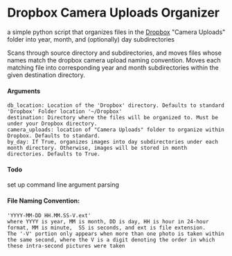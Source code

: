# Dropbox Camera Uploads Organizer
a simple python script that organizes files in the [Dropbox](http://dropbox.com) "Camera Uploads" folder into year, month, and (optionally) day subdirectories

Scans through source directory and subdirectories, and moves files whose names match the dropbox camera upload naming convention. Moves each matching file into corresponding year and month subdirectories within the given destination directory.

#### Arguments
    db_location: Location of the 'Dropbox' directory. Defaults to standard 'Dropbox' Folder location '~/Dropbox'
    destination: Directory where the files will be organized to. Must be under your Dropbox directory.
    camera_uploads: location of "Camera Uploads" folder to organize within Dropbox. Defaults to standard.
    by_day: If True, organizes images into day subdirectories under each month directory. Otherwise, images will be stored in month directories. Defaults to True.

#### Todo
set up command line argument parsing

#### File Naming Convention:
    'YYYY-MM-DD HH.MM.SS-V.ext'
    where YYYY is year, MM is month, DD is day, HH is hour in 24-hour format, MM is minute,  SS is seconds, and ext is file extension.
    The '-V' portion only appears when more than one photo is taken within the same second, where the V is a digit denoting the order in which these intra-second pictures were taken
